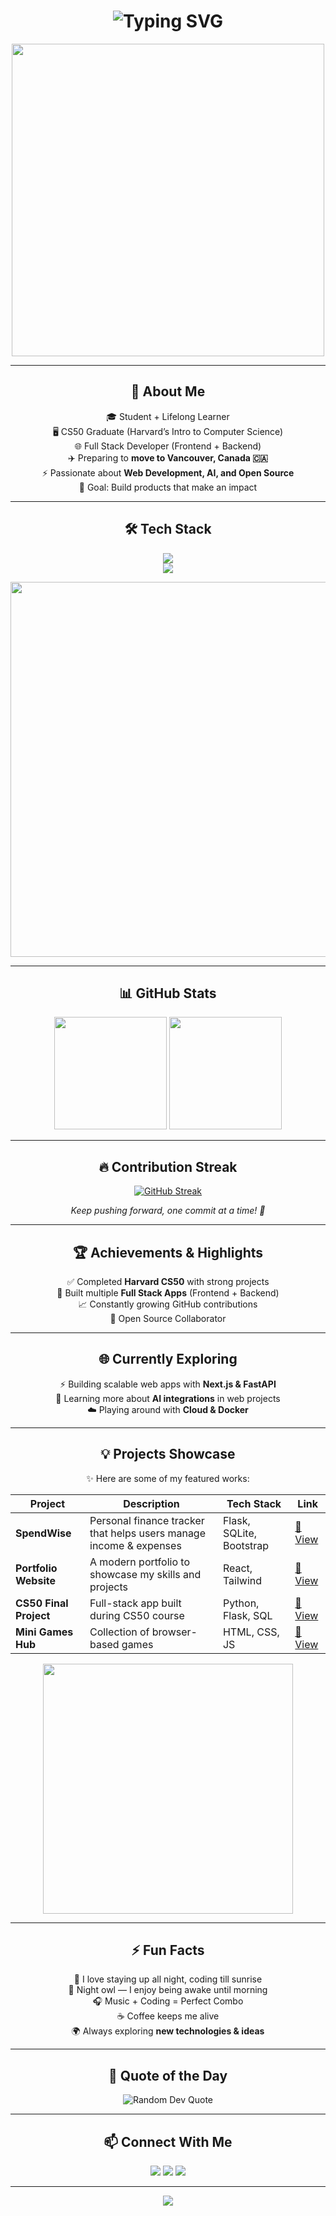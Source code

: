 <h1 align="center">
  <img src="https://readme-typing-svg.herokuapp.com?font=Orbitron&weight=700&size=35&duration=4000&pause=500&color=36BCF7&center=true&vCenter=true&width=700&lines=👋+Hey+there%2C+I'm+AmirMahdi+Ghaffari;💻+Full+Stack+Developer;🚀+Frontend+%7C+Backend;🎓+CS50+Graduate;✨+Future+Vancouver+Resident" alt="Typing SVG" />
</h1>

<p align="center">
  <img src="https://i.gifer.com/7VE.gif" width="500"/>
</p>

---

<h2 align="center">🚀 About Me</h2>

<p align="center">
🎓 Student + Lifelong Learner <br/>
🖥 CS50 Graduate (Harvard’s Intro to Computer Science) <br/>
🌐 Full Stack Developer (Frontend + Backend) <br/>
✈️ Preparing to <b>move to Vancouver, Canada 🇨🇦</b> <br/>
⚡ Passionate about <b>Web Development, AI, and Open Source</b> <br/>
🎯 Goal: Build products that make an impact  
</p>

---

<h2 align="center">🛠 Tech Stack</h2>

<p align="center">
  <img src="https://skillicons.dev/icons?i=html,css,js,ts,react,nextjs,nodejs,express,python,flask,fastapi" /><br/>
  <img src="https://skillicons.dev/icons?i=mysql,postgresql,mongodb,git,github,docker" />
</p>

<p align="center">
  <img src="https://i.gifer.com/9pZ.gif" width="600"/>
</p>

---

<h2 align="center">📊 GitHub Stats</h2>

<p align="center">
  <img src="https://github-readme-stats.vercel.app/api?username=amirmahdi8998&show_icons=true&theme=radical&hide_border=true&count_private=true" height="180"/>
  <img src="https://github-readme-stats.vercel.app/api/top-langs/?username=amirmahdi8998&layout=compact&theme=radical&hide_border=true" height="180"/>
</p>

---

<h2 align="center">🔥 Contribution Streak</h2>

<p align="center">
  <a href="https://github.com/amirmahdi8998">
    <img src="https://github-readme-streak-stats.herokuapp.com/?user=amirmahdi8998&theme=radical&hide_border=false&date_format=M%20j%5B%2C%20Y%5D&background=00000000" alt="GitHub Streak" />
  </a>
</p>

<p align="center">
  <em>Keep pushing forward, one commit at a time! 💪</em>
</p>


---

<h2 align="center">🏆 Achievements & Highlights</h2>

<p align="center">
✅ Completed <b>Harvard CS50</b> with strong projects <br/>
🏅 Built multiple <b>Full Stack Apps</b> (Frontend + Backend) <br/>
📈 Constantly growing GitHub contributions <br/>
🌟 Open Source Collaborator  
</p>

---

<h2 align="center">🌐 Currently Exploring</h2>

<p align="center">
⚡ Building scalable web apps with <b>Next.js & FastAPI</b> <br/>
🤖 Learning more about <b>AI integrations</b> in web projects <br/>
☁️ Playing around with <b>Cloud & Docker</b>  
</p>

---

<h2 align="center">💡 Projects Showcase</h2>

<p align="center">✨ Here are some of my featured works:</p>

<p align="center">

| Project | Description | Tech Stack | Link |
|---------|-------------|------------|------|
| **SpendWise** | Personal finance tracker that helps users manage income & expenses | Flask, SQLite, Bootstrap | [🔗 View](https://github.com/amirmahdi8998/spendwise) |
| **Portfolio Website** | A modern portfolio to showcase my skills and projects | React, Tailwind | [🔗 View](#) |
| **CS50 Final Project** | Full-stack app built during CS50 course | Python, Flask, SQL | [🔗 View](#) |
| **Mini Games Hub** | Collection of browser-based games | HTML, CSS, JS | [🔗 View](#) |

</p>

<p align="center">
  <img src="https://media.giphy.com/media/13HgwGsXF0aiGY/giphy.gif" width="400"/>
</p>

---

<h2 align="center">⚡ Fun Facts</h2>

<p align="center">
🌌 I love staying up all night, coding till sunrise <br/>
🦉 Night owl — I enjoy being awake until morning <br/>
🎧 Music + Coding = Perfect Combo <br/>
☕ Coffee keeps me alive <br/>
🌍 Always exploring <b>new technologies & ideas</b>  
</p>

---

<h2 align="center">💬 Quote of the Day</h2>

<p align="center">
  <img src="https://quotes-github-readme.vercel.app/api?type=horizontal&theme=radical" alt="Random Dev Quote"/>
</p>

---

<h2 align="center">📫 Connect With Me</h2>

<p align="center">
  <a href="https://github.com/amirmahdi8998"><img src="https://img.shields.io/badge/GitHub-000?style=for-the-badge&logo=github&logoColor=white"/></a>
  <a href="[https://www.linkedin.com/in/amirmahdi-ghaffari-683634381/]"><img src="https://img.shields.io/badge/LinkedIn-0A66C2?style=for-the-badge&logo=linkedin&logoColor=white"/></a>
  <a href="mailto:amirmahdi.ghaffari89@gmail.com"><img src="https://img.shields.io/badge/Email-D14836?style=for-the-badge&logo=gmail&logoColor=white"/></a>
</p>

---

<p align="center">
  <img src="https://capsule-render.vercel.app/api?type=waving&height=120&color=36BCF7&section=footer&animation=twinkling"/>
</p>
